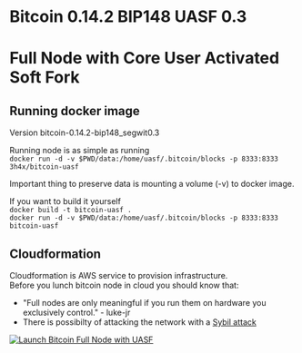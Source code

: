 # Bitcoin 0.14.2 BIP148 UASF 0.3
# Full Node with Core User Activated Soft Fork
## Running docker image

Version bitcoin-0.14.2-bip148_segwit0.3

Running node is as simple as running  
`docker run -d -v $PWD/data:/home/uasf/.bitcoin/blocks -p 8333:8333 3h4x/bitcoin-uasf`

Important thing to preserve data is mounting a volume (-v) to docker image.

If you want to build it yourself  
`docker build -t bitcoin-uasf .`  
`docker run -d -v $PWD/data:/home/uasf/.bitcoin/blocks -p 8333:8333 bitcoin-uasf`

## Cloudformation

Cloudformation is AWS service to provision infrastructure.  
Before you lunch bitcoin node in cloud you should know that:  
- "Full nodes are only meaningful if you run them on hardware you exclusively control." - luke-jr
- There is possibilty of attacking the network with a <a href="https://en.wikipedia.org/wiki/Sybil_attack" target="_blank" title="Sybil Attack">Sybil attack</a>

[![Launch Bitcoin Full Node with UASF](http://docs.aws.amazon.com/AWSCloudFormation/latest/UserGuide/images/cloudformation-launch-stack-button.png)](https://console.aws.amazon.com/cloudformation/home#/stacks/new?stackName=bitcoin-uasf&templateURL=https://s3.amazonaws.com/bitcoin-uasf/uasf.yaml)
